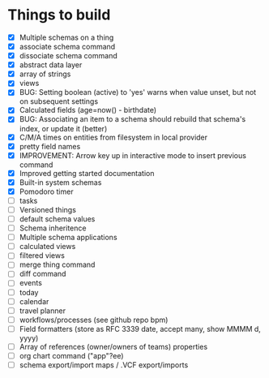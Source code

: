 # Things to build

- [x] Multiple schemas on a thing
- [x] associate schema command
- [x] dissociate schema command
- [x] abstract data layer
- [x] array of strings
- [x] views
- [x] BUG: Setting boolean (active) to 'yes' warns when value unset, but not on subsequent settings
- [x] Calculated fields (age=now() - birthdate)
- [x] BUG: Associating an item to a schema should rebuild that schema's index, or update it (better)
- [x] C/M/A times on entities from filesystem in local provider
- [x] pretty field names
- [x] IMPROVEMENT: Arrow key up in interactive mode to insert previous command
- [x] Improved getting started documentation
- [x] Built-in system schemas
- [x] Pomodoro timer
- [ ] tasks
- [ ] Versioned things
- [ ] default schema values
- [ ] Schema inheritence
- [ ] Multiple schema applications
- [ ] calculated views
- [ ] filtered views
- [ ] merge thing command
- [ ] diff command
- [ ] events
- [ ] today
- [ ] calendar
- [ ] travel planner
- [ ] workflows/processes (see github repo bpm)
- [ ] Field formatters (store as RFC 3339 date, accept many, show MMMM d, yyyy)
- [ ] Array of references (owner/owners of teams) properties
- [ ] org chart command ("app"?ee)
- [ ] schema export/import maps / .VCF export/imports
